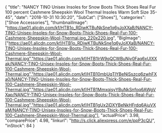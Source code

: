 {
	"title": "NANCY TINO Unisex Insoles for Snow Boots Thick Shoes Real Fur 100 percent Cashmere Sheepskin Wool Thermal Insoles Warm Soft  Size 35-45",
	"date": "2018-10-31 10:30:20",
	"SubCat": ["Shoes"],
	"categories": ["Shoe Accessories"],
	"thumbnailImage": "https://ae01.alicdn.com/kf/HTB1o_RDiwKTBuNkSne1q6yJoXXaB/NANCY-TINO-Unisex-Insoles-for-Snow-Boots-Thick-Shoes-Real-Fur-100-Cashmere-Sheepskin-Wool-Thermal.jpg_220x220.jpg",
	"BigImage": ["https://ae01.alicdn.com/kf/HTB1o_RDiwKTBuNkSne1q6yJoXXaB/NANCY-TINO-Unisex-Insoles-for-Snow-Boots-Thick-Shoes-Real-Fur-100-Cashmere-Sheepskin-Wool-Thermal.jpg","https://ae01.alicdn.com/kf/HTB1lrW9qQCWBuNjy0Faq6xUlXXak/NANCY-TINO-Unisex-Insoles-for-Snow-Boots-Thick-Shoes-Real-Fur-100-Cashmere-Sheepskin-Wool-Thermal.jpg","https://ae01.alicdn.com/kf/HTB10mbUqTlYBeNjSszcq6zwhFXa0/NANCY-TINO-Unisex-Insoles-for-Snow-Boots-Thick-Shoes-Real-Fur-100-Cashmere-Sheepskin-Wool-Thermal.jpg","https://ae01.alicdn.com/kf/HTB1MmxqisyYBuNkSnfoq6AWgVXap/NANCY-TINO-Unisex-Insoles-for-Snow-Boots-Thick-Shoes-Real-Fur-100-Cashmere-Sheepskin-Wool-Thermal.jpg","https://ae01.alicdn.com/kf/HTB1gUx2iDXYBeNkHFrdq6AiuVXaM/NANCY-TINO-Unisex-Insoles-for-Snow-Boots-Thick-Shoes-Real-Fur-100-Cashmere-Sheepskin-Wool-Thermal.jpg"],
	"actualPrice": 3.98,
	"comparePrice": 4.98,
	"linkurl": "http://s.click.aliexpress.com/e/ppP3cQU",
	"inStock": 84
}
